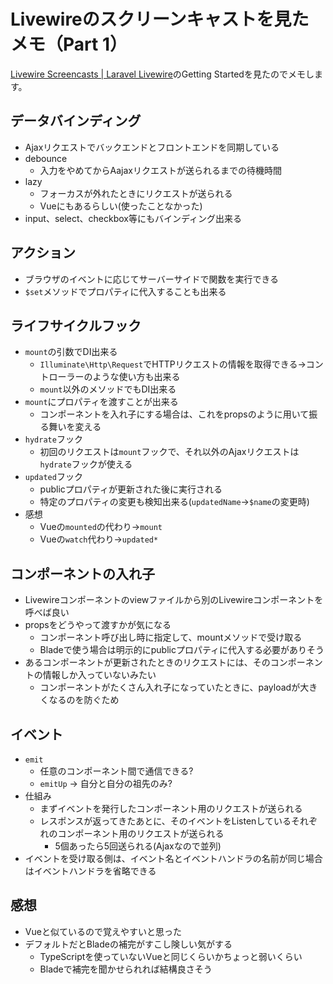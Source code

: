 # Livewireのスクリーンキャストを見たメモ（Part 1）

[Livewire Screencasts | Laravel Livewire](https://laravel-livewire.com/screencasts/installation)のGetting Startedを見たのでメモします。

## データバインディング

- Ajaxリクエストでバックエンドとフロントエンドを同期している
- debounce
  - 入力をやめてからAajaxリクエストが送られるまでの待機時間
- lazy
  - フォーカスが外れたときにリクエストが送られる
  - Vueにもあるらしい(使ったことなかった)
- input、select、checkbox等にもバインディング出来る

## アクション

- ブラウザのイベントに応じてサーバーサイドで関数を実行できる
- `$set`メソッドでプロパティに代入することも出来る

## ライフサイクルフック

- `mount`の引数でDI出来る
  - `Illuminate\Http\Request`でHTTPリクエストの情報を取得できる→コントローラーのような使い方も出来る
  - `mount`以外のメソッドでもDI出来る
- `mount`にプロパティを渡すことが出来る
  - コンポーネントを入れ子にする場合は、これをpropsのように用いて振る舞いを変える
- `hydrate`フック
  - 初回のリクエストは`mount`フックで、それ以外のAjaxリクエストは`hydrate`フックが使える
- `updated`フック
  - publicプロパティが更新された後に実行される
  - 特定のプロパティの変更も検知出来る(`updatedName`→`$name`の変更時)
- 感想
  - Vueの`mounted`の代わり→`mount`
  - Vueの`watch`代わり→`updated*`

## コンポーネントの入れ子

- Livewireコンポーネントのviewファイルから別のLivewireコンポーネントを呼べば良い
- propsをどうやって渡すかが気になる
  - コンポーネント呼び出し時に指定して、mountメソッドで受け取る
  - Bladeで使う場合は明示的にpublicプロパティに代入する必要がありそう
- あるコンポーネントが更新されたときのリクエストには、そのコンポーネントの情報しか入っていないみたい
  - コンポーネントがたくさん入れ子になっていたときに、payloadが大きくなるのを防ぐため

## イベント

- `emit`
  - 任意のコンポーネント間で通信できる?
  - `emitUp` → 自分と自分の祖先のみ?
- 仕組み
  - まずイベントを発行したコンポーネント用のリクエストが送られる
  - レスポンスが返ってきたあとに、そのイベントをListenしているそれぞれのコンポーネント用のリクエストが送られる
    - 5個あったら5回送られる(Ajaxなので並列)
- イベントを受け取る側は、イベント名とイベントハンドラの名前が同じ場合はイベントハンドラを省略できる

## 感想

- Vueと似ているので覚えやすいと思った
- デフォルトだとBladeの補完がすこし険しい気がする
  - TypeScriptを使っていないVueと同じくらいかちょっと弱いくらい
  - Bladeで補完を聞かせられれば結構良さそう
